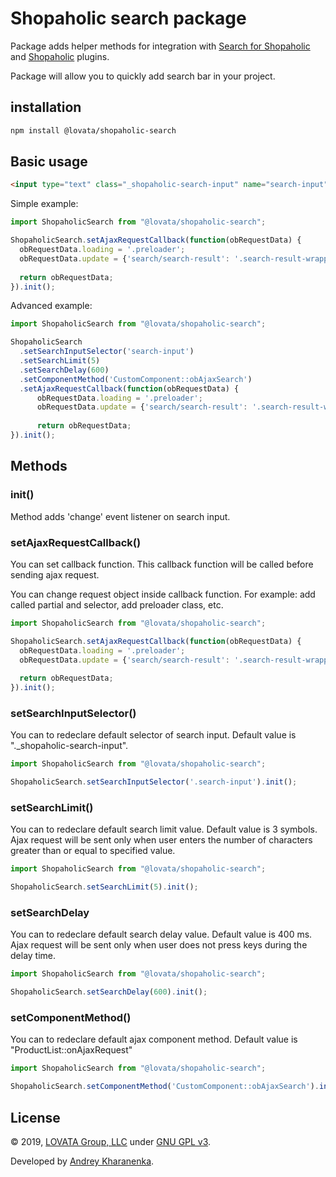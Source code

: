# Shopaholic search package

Package adds helper methods for integration with [Search for Shopaholic](https://octobercms.com/plugin/lovata-searchshopaholic)
and [Shopaholic](https://octobercms.com/plugin/lovata-shopaholic) plugins.

Package will allow you to quickly add search bar in your project.

## installation

```bash
npm install @lovata/shopaholic-search
```

## Basic usage

```html
<input type="text" class="_shopaholic-search-input" name="search-input" value="">
```

Simple example:
```javascript
import ShopaholicSearch from "@lovata/shopaholic-search";

ShopaholicSearch.setAjaxRequestCallback(function(obRequestData) {
  obRequestData.loading = '.preloader';
  obRequestData.update = {'search/search-result': '.search-result-wrapper'};
  
  return obRequestData;
}).init();
```

Advanced example:
```javascript
import ShopaholicSearch from "@lovata/shopaholic-search";

ShopaholicSearch
  .setSearchInputSelector('search-input')
  .setSearchLimit(5)
  .setSearchDelay(600)
  .setComponentMethod('CustomComponent::obAjaxSearch')
  .setAjaxRequestCallback(function(obRequestData) {
      obRequestData.loading = '.preloader';
      obRequestData.update = {'search/search-result': '.search-result-wrapper'};
      
      return obRequestData;
}).init();
```


## Methods

### init()

Method adds 'change' event listener on search input.

### setAjaxRequestCallback()

You can set callback function. This callback function will be called before sending ajax request.

You can change request object inside callback function. For example: add called partial and selector, add preloader class, etc.

```javascript
import ShopaholicSearch from "@lovata/shopaholic-search";

ShopaholicSearch.setAjaxRequestCallback(function(obRequestData) {
  obRequestData.loading = '.preloader';
  obRequestData.update = {'search/search-result': '.search-result-wrapper'};
  
  return obRequestData;
}).init();
```

### setSearchInputSelector()

You can to redeclare default selector of search input.
Default value is "._shopaholic-search-input".

```javascript
import ShopaholicSearch from "@lovata/shopaholic-search";

ShopaholicSearch.setSearchInputSelector('.search-input').init();
```

### setSearchLimit()

You can to redeclare default search limit value.
Default value is 3 symbols.
Ajax request will be sent only when user enters the number of characters greater than or equal to specified value.

```javascript
import ShopaholicSearch from "@lovata/shopaholic-search";

ShopaholicSearch.setSearchLimit(5).init();
```

### setSearchDelay

You can to redeclare default search delay value.
Default value is 400 ms.
Ajax request will be sent only when user does not press keys during the delay time.

```javascript
import ShopaholicSearch from "@lovata/shopaholic-search";

ShopaholicSearch.setSearchDelay(600).init();
```
 
### setComponentMethod()

You can to redeclare default ajax component method.
Default value is "ProductList::onAjaxRequest"

```javascript
import ShopaholicSearch from "@lovata/shopaholic-search";

ShopaholicSearch.setComponentMethod('CustomComponent::obAjaxSearch').init();
```

## License

© 2019, [LOVATA Group, LLC](https://github.com/lovata) under [GNU GPL v3](https://opensource.org/licenses/GPL-3.0).

Developed by [Andrey Kharanenka](https://github.com/kharanenka).